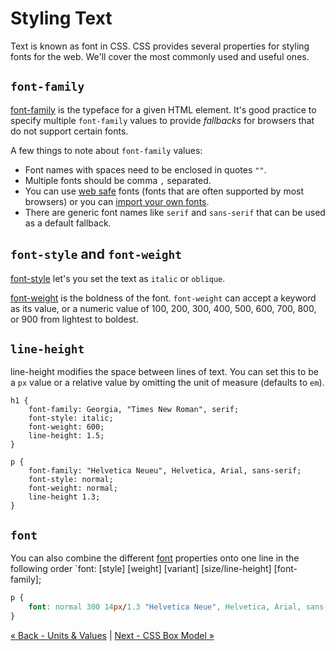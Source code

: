 # Styling Text
Text is known as font in CSS.  CSS provides several properties for styling fonts for the web.  We'll cover the most commonly used and useful ones.

## `font-family`
[font-family](https://developer.mozilla.org/en-US/docs/Web/CSS/font-family) is the typeface for a given HTML element.  It's good practice to specify multiple `font-family` values to provide *fallbacks* for browsers that do not support certain fonts.

A few things to note about `font-family` values:
- Font names with spaces need to be enclosed in quotes `""`.
- Multiple fonts should be comma `,` separated.
- You can use [web safe](http://web.mit.edu/jmorzins/www/fonts.html) fonts (fonts that are often supported by most browsers) or you can [import your own fonts](https://fonts.google.com/).
- There are generic font names like `serif` and `sans-serif` that can be used as a default fallback.

## `font-style` and `font-weight`
[font-style](https://developer.mozilla.org/en-US/docs/Web/CSS/font-style) let's you set the text as `italic` or `oblique`.

[font-weight](https://developer.mozilla.org/en-US/docs/Web/CSS/font-weight) is the boldness of the font.  `font-weight` can accept a keyword as its value, or a numeric value of 100, 200, 300, 400, 500, 600, 700, 800, or 900 from lightest to boldest.

## `line-height`
line-height modifies the space between lines of text.  You can set this to be a `px` value or a relative value by omitting the unit of measure (defaults to `em`).

```
h1 {
	font-family: Georgia, "Times New Roman", serif;
	font-style: italic;
	font-weight: 600;
	line-height: 1.5;
}

p {
	font-family: "Helvetica Neueu", Helvetica, Arial, sans-serif;
	font-style: normal;
	font-weight: normal;
	line-height 1.3;
}
```

## `font`
You can also combine the different [font](https://developer.mozilla.org/en-US/docs/Web/CSS/font) properties onto one line in the following order `font: [style] [weight] [variant] [size/line-height] [font-family];

```css
p {
	font: normal 300 14px/1.3 "Helvetica Neue", Helvetica, Arial, sans-serif;
}
```

[« Back - Units & Values](2-Units.md) | [Next - CSS Box Model »](4-Box.md)

